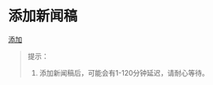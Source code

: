 # 添加新闻稿

[添加](https://github.com/apkqiu/apkqiu.github.io/new/main/src/newspaper)

> 提示：
>
> 1. 添加新闻稿后，可能会有1-120分钟延迟，请耐心等待。
